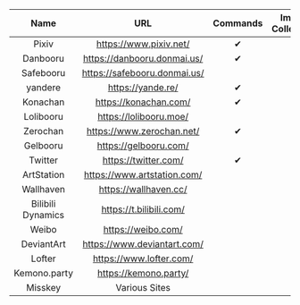 |       Name        |              URL               | Commands | Image Collection |
| :---------------: | :----------------------------: | :------: | :--------------: |
|       Pixiv       |    <https://www.pixiv.net/>    |    ✔     |        ✔         |
|     Danbooru      | <https://danbooru.donmai.us/>  |    ✔     |        ✔         |
|     Safebooru     | <https://safebooru.donmai.us/> |          |        ✔         |
|      yandere      |      <https://yande.re/>       |    ✔     |        ✔         |
|     Konachan      |    <https://konachan.com/>     |    ✔     |        ✔         |
|     Lolibooru     |    <https://lolibooru.moe/>    |          |        ✔         |
|     Zerochan      |  <https://www.zerochan.net/>   |    ✔     |        ✔         |
|     Gelbooru      |    <https://gelbooru.com/>     |          |        ✔         |
|      Twitter      |     <https://twitter.com/>     |    ✔     |        ✔         |
|    ArtStation     | <https://www.artstation.com/>  |          |        ✔         |
|     Wallhaven     |    <https://wallhaven.cc/>     |          |        ✔         |
| Bilibili Dynamics |   <https://t.bilibili.com/>    |          |        ✔         |
|       Weibo       |      <https://weibo.com/>      |          |        ✔         |
|    DeviantArt     | <https://www.deviantart.com/>  |          |        ✔         |
|      Lofter       |   <https://www.lofter.com/>    |          |        ✔         |
|   Kemono.party    |    <https://kemono.party/>     |          |        ✔         |
|      Misskey      |         Various Sites          |          |        ✔         |
